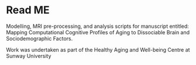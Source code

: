 # Read ME

Modelling, MRI pre-processing, and analysis scripts for manuscript entitled: Mapping Computational Cognitive Profiles of Aging to Dissociable Brain and Sociodemographic Factors. 

Work was undertaken as part of the Healthy Aging and Well-being Centre at Sunway University

